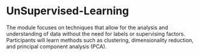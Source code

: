# UnSupervised-Learning
The module focuses on techniques that allow for the analysis and understanding of data without the need for labels or supervising factors. Participants will learn methods such as clustering, dimensionality reduction, and principal component analysis (PCA).
